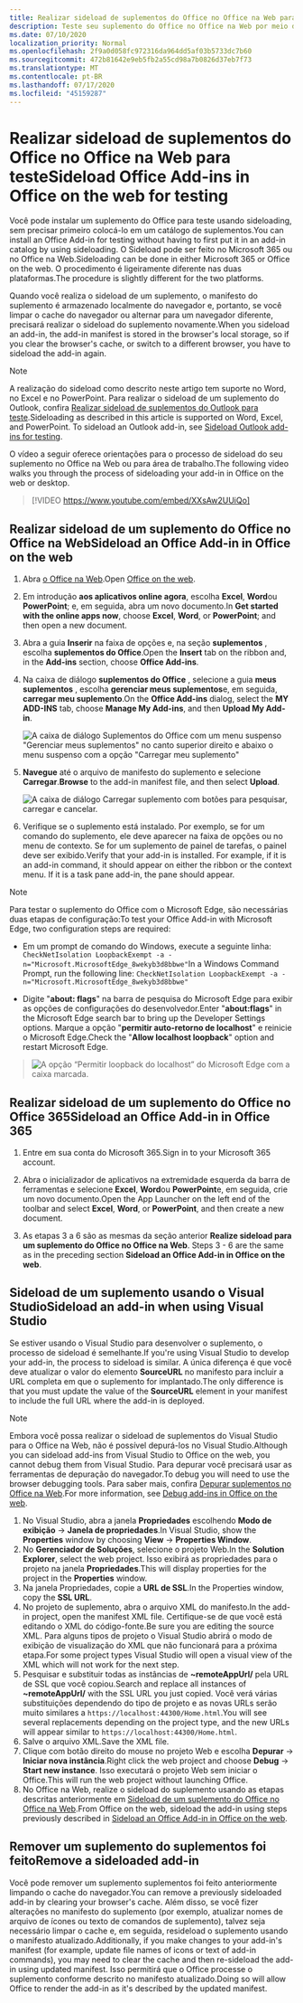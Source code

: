 ```yaml
---
title: Realizar sideload de suplementos do Office no Office na Web para teste
description: Teste seu suplemento do Office no Office na Web por meio de Sideload.
ms.date: 07/10/2020
localization_priority: Normal
ms.openlocfilehash: 2f9a0d058fc972316da964dd5af03b5733dc7b60
ms.sourcegitcommit: 472b81642e9eb5fb2a55cd98a7b0826d37eb7f73
ms.translationtype: MT
ms.contentlocale: pt-BR
ms.lasthandoff: 07/17/2020
ms.locfileid: "45159287"
---
```

# <a name="sideload-office-add-ins-in-office-on-the-web-for-testing"></a><span data-ttu-id="6eaf4-103">Realizar sideload de suplementos do Office no Office na Web para teste</span><span class="sxs-lookup"><span data-stu-id="6eaf4-103">Sideload Office Add-ins in Office on the web for testing</span></span>

<span data-ttu-id="6eaf4-104">Você pode instalar um suplemento do Office para teste usando sideloading, sem precisar primeiro colocá-lo em um catálogo de suplementos.</span><span class="sxs-lookup"><span data-stu-id="6eaf4-104">You can install an Office Add-in for testing without having to first put it in an add-in catalog by using sideloading.</span></span> <span data-ttu-id="6eaf4-105">O Sideload pode ser feito no Microsoft 365 ou no Office na Web.</span><span class="sxs-lookup"><span data-stu-id="6eaf4-105">Sideloading can be done in either Microsoft 365 or Office on the web.</span></span> <span data-ttu-id="6eaf4-106">O procedimento é ligeiramente diferente nas duas plataformas.</span><span class="sxs-lookup"><span data-stu-id="6eaf4-106">The procedure is slightly different for the two platforms.</span></span>

<span data-ttu-id="6eaf4-107">Quando você realiza o sideload de um suplemento, o manifesto do suplemento é armazenado localmente do navegador e, portanto, se você limpar o cache do navegador ou alternar para um navegador diferente, precisará realizar o sideload do suplemento novamente.</span><span class="sxs-lookup"><span data-stu-id="6eaf4-107">When you sideload an add-in, the add-in manifest is stored in the browser's local storage, so if you clear the browser's cache, or switch to a different browser, you have to sideload the add-in again.</span></span>

> [!NOTE]
> <span data-ttu-id="6eaf4-p102">A realização do sideload como descrito neste artigo tem suporte no Word, no Excel e no PowerPoint. Para realizar o sideload de um suplemento do Outlook, confira [Realizar sideload de suplementos do Outlook para teste](../outlook/sideload-outlook-add-ins-for-testing.md).</span><span class="sxs-lookup"><span data-stu-id="6eaf4-p102">Sideloading as described in this article is supported on Word, Excel, and PowerPoint. To sideload an Outlook add-in, see [Sideload Outlook add-ins for testing](../outlook/sideload-outlook-add-ins-for-testing.md).</span></span>

<span data-ttu-id="6eaf4-110">O vídeo a seguir oferece orientações para o processo de sideload do seu suplemento no Office na Web ou para área de trabalho.</span><span class="sxs-lookup"><span data-stu-id="6eaf4-110">The following video walks you through the process of sideloading your add-in in Office on the web or desktop.</span></span>

> [!VIDEO https://www.youtube.com/embed/XXsAw2UUiQo]

## <a name="sideload-an-office-add-in-in-office-on-the-web"></a><span data-ttu-id="6eaf4-111">Realizar sideload de um suplemento do Office no Office na Web</span><span class="sxs-lookup"><span data-stu-id="6eaf4-111">Sideload an Office Add-in in Office on the web</span></span>

1. <span data-ttu-id="6eaf4-112">Abra [o Office na Web](https://office.live.com/).</span><span class="sxs-lookup"><span data-stu-id="6eaf4-112">Open [Office on the web](https://office.live.com/).</span></span>

2. <span data-ttu-id="6eaf4-113">Em introdução **aos aplicativos online agora**, escolha **Excel**, **Word**ou **PowerPoint**; e, em seguida, abra um novo documento.</span><span class="sxs-lookup"><span data-stu-id="6eaf4-113">In **Get started with the online apps now**, choose **Excel**, **Word**, or **PowerPoint**; and then open a new document.</span></span>

3. <span data-ttu-id="6eaf4-114">Abra a guia **Inserir** na faixa de opções e, na seção **suplementos** , escolha **suplementos do Office**.</span><span class="sxs-lookup"><span data-stu-id="6eaf4-114">Open the **Insert** tab on the ribbon and, in the **Add-ins** section, choose **Office Add-ins**.</span></span>

4. <span data-ttu-id="6eaf4-115">Na caixa de diálogo **suplementos do Office** , selecione a guia **meus suplementos** , escolha **gerenciar meus suplementos**e, em seguida, **carregar meu suplemento**.</span><span class="sxs-lookup"><span data-stu-id="6eaf4-115">On the **Office Add-ins** dialog, select the **MY ADD-INS** tab, choose **Manage My Add-ins**, and then **Upload My Add-in**.</span></span>

    ![A caixa de diálogo Suplementos do Office com um menu suspenso "Gerenciar meus suplementos" no canto superior direito e abaixo o menu suspenso com a opção "Carregar meu suplemento"](../images/office-add-ins-my-account.png)

5. <span data-ttu-id="6eaf4-117">**Navegue** até o arquivo de manifesto do suplemento e selecione **Carregar**.</span><span class="sxs-lookup"><span data-stu-id="6eaf4-117">**Browse** to the add-in manifest file, and then select **Upload**.</span></span>

    ![A caixa de diálogo Carregar suplemento com botões para pesquisar, carregar e cancelar.](../images/upload-add-in.png)

6. <span data-ttu-id="6eaf4-p103">Verifique se o suplemento está instalado. Por exemplo, se for um comando do suplemento, ele deve aparecer na faixa de opções ou no menu de contexto. Se for um suplemento de painel de tarefas, o painel deve ser exibido.</span><span class="sxs-lookup"><span data-stu-id="6eaf4-p103">Verify that your add-in is installed. For example, if it is an add-in command, it should appear on either the ribbon or the context menu. If it is a task pane add-in, the pane should appear.</span></span>

> [!NOTE]
><span data-ttu-id="6eaf4-122">Para testar o suplemento do Office com o Microsoft Edge, são necessárias duas etapas de configuração:</span><span class="sxs-lookup"><span data-stu-id="6eaf4-122">To test your Office Add-in with Microsoft Edge, two configuration steps are required:</span></span> 
>
> - <span data-ttu-id="6eaf4-123">Em um prompt de comando do Windows, execute a seguinte linha: `CheckNetIsolation LoopbackExempt -a -n="Microsoft.MicrosoftEdge_8wekyb3d8bbwe"`</span><span class="sxs-lookup"><span data-stu-id="6eaf4-123">In a Windows Command Prompt, run the following line: `CheckNetIsolation LoopbackExempt -a -n="Microsoft.MicrosoftEdge_8wekyb3d8bbwe"`</span></span>
>
> - <span data-ttu-id="6eaf4-124">Digite "**about: flags**" na barra de pesquisa do Microsoft Edge para exibir as opções de configurações do desenvolvedor.</span><span class="sxs-lookup"><span data-stu-id="6eaf4-124">Enter "**about:flags**" in the Microsoft Edge search bar to bring up the Developer Settings options.</span></span>  <span data-ttu-id="6eaf4-125">Marque a opção "**permitir auto-retorno de localhost**" e reinicie o Microsoft Edge.</span><span class="sxs-lookup"><span data-stu-id="6eaf4-125">Check the "**Allow localhost loopback**" option and restart Microsoft Edge.</span></span>

>    ![A opção “Permitir loopback do localhost” do Microsoft Edge com a caixa marcada.](../images/allow-localhost-loopback.png)

## <a name="sideload-an-office-add-in-in-office-365"></a><span data-ttu-id="6eaf4-127">Realizar sideload de um suplemento do Office no Office 365</span><span class="sxs-lookup"><span data-stu-id="6eaf4-127">Sideload an Office Add-in in Office 365</span></span>

1. <span data-ttu-id="6eaf4-128">Entre em sua conta do Microsoft 365.</span><span class="sxs-lookup"><span data-stu-id="6eaf4-128">Sign in to your Microsoft 365 account.</span></span>

2. <span data-ttu-id="6eaf4-129">Abra o inicializador de aplicativos na extremidade esquerda da barra de ferramentas e selecione **Excel**, **Word**ou **PowerPoint**e, em seguida, crie um novo documento.</span><span class="sxs-lookup"><span data-stu-id="6eaf4-129">Open the App Launcher on the left end of the toolbar and select **Excel**, **Word**, or **PowerPoint**, and then create a new document.</span></span>

3. <span data-ttu-id="6eaf4-130">As etapas 3 a 6 são as mesmas da seção anterior **Realize sideload para um suplemento do Office no Office na Web**. </span><span class="sxs-lookup"><span data-stu-id="6eaf4-130">Steps 3 - 6 are the same as in the preceding section **Sideload an Office Add-in in Office on the web**.</span></span>

## <a name="sideload-an-add-in-when-using-visual-studio"></a><span data-ttu-id="6eaf4-131">Sideload de um suplemento usando o Visual Studio</span><span class="sxs-lookup"><span data-stu-id="6eaf4-131">Sideload an add-in when using Visual Studio</span></span>

<span data-ttu-id="6eaf4-132">Se estiver usando o Visual Studio para desenvolver o suplemento, o processo de sideload é semelhante.</span><span class="sxs-lookup"><span data-stu-id="6eaf4-132">If you're using Visual Studio to develop your add-in, the process to sideload is similar.</span></span> <span data-ttu-id="6eaf4-133">A única diferença é que você deve atualizar o valor do elemento **SourceURL** no manifesto para incluir a URL completa em que o suplemento for implantado.</span><span class="sxs-lookup"><span data-stu-id="6eaf4-133">The only difference is that you must update the value of the **SourceURL** element in your manifest to include the full URL where the add-in is deployed.</span></span>

> [!NOTE]
> <span data-ttu-id="6eaf4-134">Embora você possa realizar o sideload de suplementos do Visual Studio para o Office na Web, não é possível depurá-los no Visual Studio.</span><span class="sxs-lookup"><span data-stu-id="6eaf4-134">Although you can sideload add-ins from Visual Studio to Office on the web, you cannot debug them from Visual Studio.</span></span> <span data-ttu-id="6eaf4-135">Para depurar você precisará usar as ferramentas de depuração do navegador.</span><span class="sxs-lookup"><span data-stu-id="6eaf4-135">To debug you will need to use the browser debugging tools.</span></span> <span data-ttu-id="6eaf4-136">Para saber mais, confira [Depurar suplementos no Office na Web](debug-add-ins-in-office-online.md).</span><span class="sxs-lookup"><span data-stu-id="6eaf4-136">For more information, see [Debug add-ins in Office on the web](debug-add-ins-in-office-online.md).</span></span>

1. <span data-ttu-id="6eaf4-137">No Visual Studio, abra a janela **Propriedades** escolhendo **Modo de exibição** -> **Janela de propriedades**.</span><span class="sxs-lookup"><span data-stu-id="6eaf4-137">In Visual Studio, show the **Properties** window by choosing **View** -> **Properties Window**.</span></span>
2. <span data-ttu-id="6eaf4-138">No **Gerenciador de Soluções**, selecione o projeto Web.</span><span class="sxs-lookup"><span data-stu-id="6eaf4-138">In the **Solution Explorer**, select the web project.</span></span> <span data-ttu-id="6eaf4-139">Isso exibirá as propriedades para o projeto na janela **Propriedades**.</span><span class="sxs-lookup"><span data-stu-id="6eaf4-139">This will display properties for the project in the **Properties** window.</span></span>
3. <span data-ttu-id="6eaf4-140">Na janela Propriedades, copie a **URL de SSL**.</span><span class="sxs-lookup"><span data-stu-id="6eaf4-140">In the Properties window, copy the **SSL URL**.</span></span>
4. <span data-ttu-id="6eaf4-141">No projeto de suplemento, abra o arquivo XML do manifesto.</span><span class="sxs-lookup"><span data-stu-id="6eaf4-141">In the add-in project, open the manifest XML file.</span></span> <span data-ttu-id="6eaf4-142">Certifique-se de que você está editando o XML do código-fonte.</span><span class="sxs-lookup"><span data-stu-id="6eaf4-142">Be sure you are editing the source XML.</span></span> <span data-ttu-id="6eaf4-143">Para alguns tipos de projeto o Visual Studio abrirá o modo de exibição de visualização do XML que não funcionará para a próxima etapa.</span><span class="sxs-lookup"><span data-stu-id="6eaf4-143">For some project types Visual Studio will open a visual view of the XML which will not work for the next step.</span></span>
5. <span data-ttu-id="6eaf4-144">Pesquisar e substituir todas as instâncias de **~remoteAppUrl/** pela URL de SSL que você copiou.</span><span class="sxs-lookup"><span data-stu-id="6eaf4-144">Search and replace all instances of **~remoteAppUrl/** with the SSL URL you just copied.</span></span> <span data-ttu-id="6eaf4-145">Você verá várias substituições dependendo do tipo de projeto e as novas URLs serão muito similares a `https://localhost:44300/Home.html`.</span><span class="sxs-lookup"><span data-stu-id="6eaf4-145">You will see several replacements depending on the project type, and the new URLs will appear similar to `https://localhost:44300/Home.html`.</span></span>
6. <span data-ttu-id="6eaf4-146">Salve o arquivo XML.</span><span class="sxs-lookup"><span data-stu-id="6eaf4-146">Save the XML file.</span></span>
7. <span data-ttu-id="6eaf4-147">Clique com botão direito do mouse no projeto Web e escolha **Depurar** -> **Iniciar nova instância**.</span><span class="sxs-lookup"><span data-stu-id="6eaf4-147">Right click the web project and choose **Debug** -> **Start new instance**.</span></span> <span data-ttu-id="6eaf4-148">Isso executará o projeto Web sem iniciar o Office.</span><span class="sxs-lookup"><span data-stu-id="6eaf4-148">This will run the web project without launching Office.</span></span>
8. <span data-ttu-id="6eaf4-149">No Office na Web, realize o sideload do suplemento usando as etapas descritas anteriormente em [Sideload de um suplemento do Office no Office na Web](#sideload-an-office-add-in-in-office-on-the-web).</span><span class="sxs-lookup"><span data-stu-id="6eaf4-149">From Office on the web, sideload the add-in using steps previously described in [Sideload an Office Add-in in Office on the web](#sideload-an-office-add-in-in-office-on-the-web).</span></span>

## <a name="remove-a-sideloaded-add-in"></a><span data-ttu-id="6eaf4-150">Remover um suplemento do suplementos foi feito</span><span class="sxs-lookup"><span data-stu-id="6eaf4-150">Remove a sideloaded add-in</span></span>

<span data-ttu-id="6eaf4-151">Você pode remover um suplemento suplementos foi feito anteriormente limpando o cache do navegador.</span><span class="sxs-lookup"><span data-stu-id="6eaf4-151">You can remove a previously sideloaded add-in by clearing your browser's cache.</span></span> <span data-ttu-id="6eaf4-152">Além disso, se você fizer alterações no manifesto do suplemento (por exemplo, atualizar nomes de arquivo de ícones ou texto de comandos de suplemento), talvez seja necessário limpar o cache e, em seguida, resideload o suplemento usando o manifesto atualizado.</span><span class="sxs-lookup"><span data-stu-id="6eaf4-152">Additionally, if you make changes to your add-in's manifest (for example, update file names of icons or text of add-in commands), you may need to clear the cache and then re-sideload the add-in using updated manifest.</span></span> <span data-ttu-id="6eaf4-153">Isso permitirá que o Office processe o suplemento conforme descrito no manifesto atualizado.</span><span class="sxs-lookup"><span data-stu-id="6eaf4-153">Doing so will allow Office to render the add-in as it's described by the updated manifest.</span></span>
